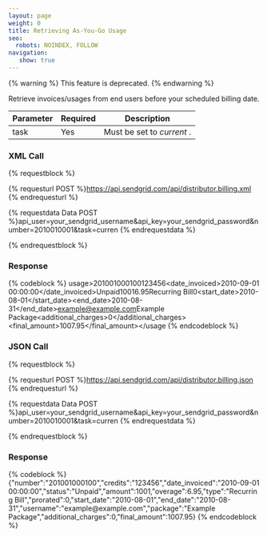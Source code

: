 ```yaml
---
layout: page
weight: 0
title: Retrieving As-You-Go Usage
seo:
  robots: NOINDEX, FOLLOW
navigation:
   show: true
---
```


{% warning %}
This feature is deprecated.
{% endwarning %}

Retrieve invoices/usages from end users before your scheduled billing date.

<table class="table table-bordered table-striped">
   <thead>
      <tr>
         <th>Parameter</th>
         <th>Required</th>
         <th>Description</th>
      </tr>
   </thead>
   <tbody>
      <tr>
         <td>task</td>
         <td>Yes</td>
         <td>
            Must be set to
            <em>current</em>
            .
         </td>
      </tr>
   </tbody>
</table>

### XML Call

{% requestblock %}

  {% requesturl POST %}https://api.sendgrid.com/api/distributor.billing.xml
  {% endrequesturl %}

  {% requestdata Data POST %}api_user=your_sendgrid_username&api_key=your_sendgrid_password&number=2010010001&task=curren
  {% endrequestdata %}

{% endrequestblock %}

### Response

{% codeblock %}
usage><invoices><invoice><number>201001000100</number><credits>123456</credits><date_invoiced>2010-09-01 00:00:00</date_invoiced><status>Unpaid</status><amount>1001</amount><overage>6.95</overage><type>Recurring Bill</type><prorated>0</prorated><start_date>2010-08-01</start_date><end_date>2010-08-31</end_date><username>example@example.com</username><package>Example Package</package><additional_charges>0</additional_charges><final_amount>1007.95</final_amount></invoice></invoices></usage
{% endcodeblock %}
<h3>JSON Call</h3>
      
{% requestblock %}
        
  {% requesturl POST %}https://api.sendgrid.com/api/distributor.billing.json
  {% endrequesturl %}
        
  {% requestdata Data POST %}api_user=your_sendgrid_username&amp;api_key=your_sendgrid_password&amp;number=2010010001&amp;task=curren
  {% endrequestdata %}
      
{% endrequestblock %}

<h3>Response</h3>
{% codeblock %}
{"number":"201001000100","credits":"123456","date_invoiced":"2010-09-01
00:00:00","status":"Unpaid","amount":1001,"overage":6.95,"type":"Recurring
Bill","prorated":0,"start_date":"2010-08-01","end_date":"2010-08-31","username":"example@example.com","package":"Example
Package","additional_charges":0,"final_amount":1007.95}
{% endcodeblock %}
